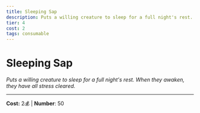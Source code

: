 ```yaml
---
title: Sleeping Sap
description: Puts a willing creature to sleep for a full night's rest. When they awaken, they have all stress cleared.
tier: 4
cost: 2
tags: consumable
---
```

# Sleeping Sap

_Puts a willing creature to sleep for a full night's rest. When they awaken, they have all stress cleared._

___
**Cost:** 2💰 | **Number**: 50
